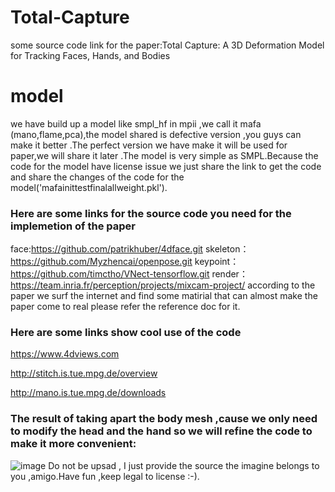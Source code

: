 # Total-Capture
some source code link for the paper:Total Capture: A 3D Deformation Model for  Tracking Faces, Hands, and Bodies
# model
we have build up a model like smpl_hf in mpii ,we call it mafa (mano,flame,pca),the model shared is defective version ,you guys can make it better .The perfect version we have make it will be used for paper,we will share it later .The model is very simple as SMPL.Because the code for the model have license issue we just share the link to get the code and share the changes of the code for the model('mafainittestfinalallweight.pkl').

### Here are some links for the source code you need for the implemetion of the paper

face:https://github.com/patrikhuber/4dface.git
skeleton：https://github.com/Myzhencai/openpose.git
keypoint：https://github.com/timctho/VNect-tensorflow.git
render：https://team.inria.fr/perception/projects/mixcam-project/
according to the paper we surf the internet and find some matirial that can almost make the paper come to real 
please refer the reference doc for it.


### Here are some links show cool use of the code
https://www.4dviews.com

http://stitch.is.tue.mpg.de/overview

http://mano.is.tue.mpg.de/downloads


### The result of taking apart the body mesh ,cause we only need to modify the head and the hand so we will refine the code to make it more convenient:

![image](https://github.com/Myzhencai/Total-Capture/blob/master/2018-06-27%2019-48-24%E5%B1%8F%E5%B9%95%E6%88%AA%E5%9B%BE.png)
Do not be upsad , I just provide the source the imagine belongs to you ,amigo.Have fun ,keep legal to license :-).

